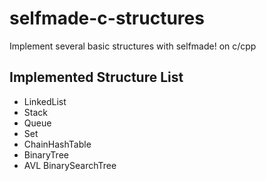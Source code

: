 # selfmade-c-structures

 Implement several basic structures with selfmade! on c/cpp

## Implemented Structure List

- LinkedList
- Stack
- Queue
- Set
- ChainHashTable
- BinaryTree
- AVL BinarySearchTree
